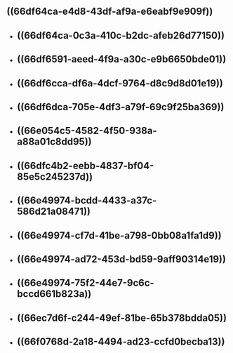 ## ((66df64ca-e4d8-43df-af9a-e6eabf9e909f))
- ## ((66df64ca-0c3a-410c-b2dc-afeb26d77150))
- ## ((66df6591-aeed-4f9a-a30c-e9b6650bde01))
- ## ((66df6cca-df6a-4dcf-9764-d8c9d8d01e19))
- ## ((66df6dca-705e-4df3-a79f-69c9f25ba369))
- ## ((66e054c5-4582-4f50-938a-a88a01c8dd95))
- ## ((66dfc4b2-eebb-4837-bf04-85e5c245237d))
- ## ((66e49974-bcdd-4433-a37c-586d21a08471))
- ## ((66e49974-cf7d-41be-a798-0bb08a1fa1d9))
- ## ((66e49974-ad72-453d-bd59-9aff90314e19))
- ## ((66e49974-75f2-44e7-9c6c-bccd661b823a))
- ## ((66ec7d6f-c244-49ef-81be-65b378bdda05))
- ## ((66f0768d-2a18-4494-ad23-ccfd0becba13))